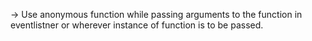 -> Use anonymous function while passing arguments to the function in eventlistner
    or wherever instance of function is to be passed.
